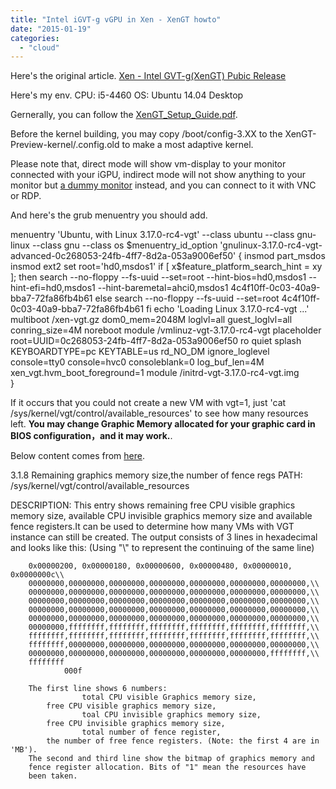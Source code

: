 ```yaml
---
title: "Intel iGVT-g vGPU in Xen - XenGT howto"
date: "2015-01-19"
categories: 
  - "cloud"
---
```


Here's the original article. [Xen - Intel GVT-g(XenGT) Pubic Release](https://01.org/zh/xen/blogs/wangbo85/2014/intel-gvt-gxengt-pubic-release?langredirect=1 "Xen - Intel GVT-g(XenGT) Pubic Release")

Here's my env. CPU: i5-4460 OS: Ubuntu 14.04 Desktop

Gernerally, you can follow the [XenGT\_Setup\_Guide.pdf](https://github.com/01org/XenGT-Preview-kernel/raw/master/XenGT_Setup_Guide.pdf "Guide").

Before the kernel building, you may copy /boot/config-3.XX to the XenGT-Preview-kernel/.config.old to make a most adaptive kernel.

Please note that, direct mode will show vm-display to your monitor connected with your iGPU, indirect mode will not show anything to your monitor but [a dummy monitor](http://blog.lofyer.org/create-dummy-vga-adpter/ "Create a dummy VGA adpter") instead, and you can connect to it with VNC or RDP.

And here's the grub menuentry you should add.

menuentry 'Ubuntu, with Linux 3.17.0-rc4-vgt' --class ubuntu --class gnu-linux --class gnu --class os $menuentry\_id\_option 'gnulinux-3.17.0-rc4-vgt-advanced-0c268053-24fb-4ff7-8d2a-053a9006ef50' {
                insmod part\_msdos
                insmod ext2
                set root='hd0,msdos1'
                if \[ x$feature\_platform\_search\_hint = xy \]; then
                  search --no-floppy --fs-uuid --set=root --hint-bios=hd0,msdos1 --hint-efi=hd0,msdos1 --hint-baremetal=ahci0,msdos1  4c4f10ff-0c03-40a9-bba7-72fa86fb4b61
                else
                  search --no-floppy --fs-uuid --set=root 4c4f10ff-0c03-40a9-bba7-72fa86fb4b61
                fi
                echo    'Loading Linux 3.17.0-rc4-vgt ...'
                multiboot /xen-vgt.gz dom0\_mem=2048M loglvl=all guest\_loglvl=all conring\_size=4M noreboot
                module  /vmlinuz-vgt-3.17.0-rc4-vgt placeholder root=UUID=0c268053-24fb-4ff7-8d2a-053a9006ef50 ro  quiet splash KEYBOARDTYPE=pc KEYTABLE=us rd\_NO\_DM ignore\_loglevel console=tty0 console=hvc0 consoleblank=0 log\_buf\_len=4M xen\_vgt.hvm\_boot\_foreground=1 
                module /initrd-vgt-3.17.0-rc4-vgt.img        
}

If it occurs that you could not create a new VM with vgt=1, just 'cat /sys/kernel/vgt/control/available\_resources' to see how many resources left. **You may change Graphic Memory allocated for your graphic card in BIOS configuration，and it may work.**.

Below content comes from [here](https://github.com/01org/KVMGT-kernel/blob/master/XenGT-API.txt).

3.1.8 Remaining graphics memory size,the number of fence regs
PATH:		/sys/kernel/vgt/control/available\_resources

DESCRIPTION:	This entry shows remaining free CPU visible graphics memory size,
                available CPU invisible graphics memory size and available
		fence registers.It can be used to determine how many VMs with
		VGT instance can still be created.
		The output consists of 3 lines in hexadecimal and looks like this:
		(Using "\\" to represent the continuing of the same line)

		0x00000200, 0x00000180, 0x00000600, 0x00000480, 0x00000010, 0x0000000c\\
		00000000,00000000,00000000,00000000,00000000,00000000,00000000,\\
		00000000,00000000,00000000,00000000,00000000,00000000,00000000,\\
		00000000,00000000,00000000,00000000,00000000,00000000,00000000,\\
		00000000,00000000,00000000,00000000,00000000,00000000,00000000,\\
		00000000,00000000,00000000,00000000,00000000,00000000,00000000,\\
		00000000,ffffffff,ffffffff,ffffffff,ffffffff,ffffffff,ffffffff,\\
		ffffffff,ffffffff,ffffffff,ffffffff,ffffffff,ffffffff,ffffffff,\\
		ffffffff,00000000,00000000,00000000,00000000,00000000,00000000,\\
		00000000,00000000,00000000,00000000,00000000,00000000,ffffffff,\\
		ffffffff
                000f

		The first line shows 6 numbers: 
                    total CPU visible Graphics memory size,
		    free CPU visible graphics memory size, 
                    toal CPU invisible graphics memory size,
		    free CPU invisible graphics memory size, 
                    total number of fence register,
		    the number of free fence registers. (Note: the first 4 are in 'MB').
		The second and third line show the bitmap of graphics memory and
		fence register allocation. Bits of "1" mean the resources have
		been taken.
